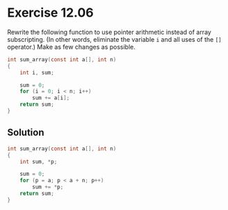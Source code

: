 # Exercise 12.06

Rewrite the following function to use pointer arithmetic instead of array subscripting.
(In other words, eliminate the variable `i` and all uses of the `[]` operator.) Make
as few changes as possible.

```c
int sum_array(const int a[], int n)
{
    int i, sum;

    sum = 0;
    for (i = 0; i < n; i++)
        sum += a[i];
    return sum;
}
```

## Solution

```c
int sum_array(const int a[], int n)
{
    int sum, *p;

    sum = 0;
    for (p = a; p < a + n; p++)
        sum += *p;
    return sum;
}
```
